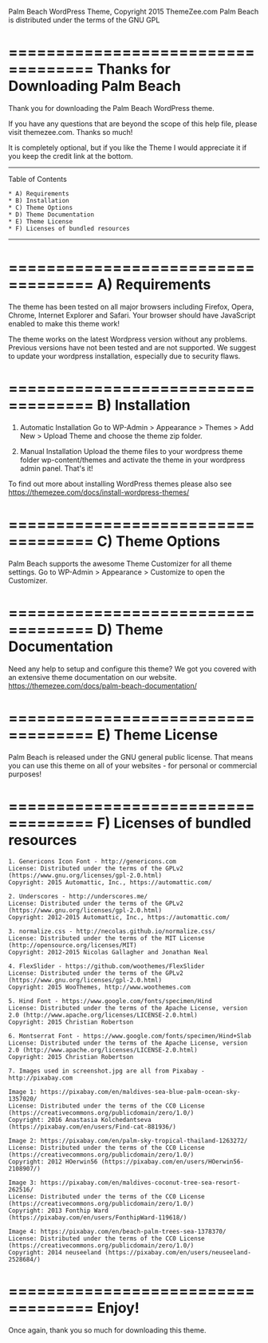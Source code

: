 Palm Beach WordPress Theme, Copyright 2015 ThemeZee.com
Palm Beach is distributed under the terms of the GNU GPL

===================================
Thanks for Downloading Palm Beach
===================================

Thank you for downloading the Palm Beach WordPress theme.

If you have any questions that are beyond the scope of this help file,
please visit themezee.com. Thanks so much!

It is completely optional, but if you like the Theme I would appreciate it if
you keep the credit link at the bottom.

-----------------------------------
Table of Contents

    * A) Requirements
    * B) Installation
    * C) Theme Options
    * D) Theme Documentation
    * E) Theme License
	* F) Licenses of bundled resources
-----------------------------------

===================================
A) Requirements
===================================

The theme has been tested on all major browsers including Firefox, Opera, Chrome,
Internet Explorer and Safari. Your browser should have JavaScript enabled to make this theme work!

The theme works on the latest Wordpress version without any problems. Previous versions have not been tested
and are not supported. We suggest to update your wordpress installation, especially due to security flaws.

===================================
B) Installation
===================================

   1. Automatic Installation
      Go to WP-Admin > Appearance > Themes > Add New > Upload Theme and choose the theme zip folder.

   2. Manual Installation
      Upload the theme files to your wordpress theme folder wp-content/themes and activate the theme in
      your wordpress admin panel. That's it!

To find out more about installing WordPress themes please also see https://themezee.com/docs/install-wordpress-themes/

===================================
C) Theme Options
===================================

Palm Beach supports the awesome Theme Customizer for all theme settings.
Go to WP-Admin > Appearance > Customize to open the Customizer.

===================================
D) Theme Documentation
===================================

Need any help to setup and configure this theme? We got you covered with an extensive theme documentation on our website.
https://themezee.com/docs/palm-beach-documentation/

===================================
E) Theme License
===================================

Palm Beach is released under the GNU general public license.
That means you can use this theme on all of your websites - for personal or commercial purposes!

===================================
F) Licenses of bundled resources
===================================

	1. Genericons Icon Font - http://genericons.com
	License: Distributed under the terms of the GPLv2 (https://www.gnu.org/licenses/gpl-2.0.html)
	Copyright: 2015 Automattic, Inc., https://automattic.com/

	2. Underscores - http://underscores.me/
	License: Distributed under the terms of the GPLv2 (https://www.gnu.org/licenses/gpl-2.0.html)
	Copyright: 2012-2015 Automattic, Inc., https://automattic.com/

	3. normalize.css - http://necolas.github.io/normalize.css/
	License: Distributed under the terms of the MIT License (http://opensource.org/licenses/MIT)
	Copyright: 2012-2015 Nicolas Gallagher and Jonathan Neal

	4. FlexSlider - https://github.com/woothemes/FlexSlider
	License: Distributed under the terms of the GPLv2 (https://www.gnu.org/licenses/gpl-2.0.html)
	Copyright: 2015 WooThemes, http://www.woothemes.com

	5. Hind Font - https://www.google.com/fonts/specimen/Hind
	License: Distributed under the terms of the Apache License, version 2.0 (http://www.apache.org/licenses/LICENSE-2.0.html)
	Copyright: 2015 Christian Robertson

	6. Montserrat Font - https://www.google.com/fonts/specimen/Hind+Slab
	License: Distributed under the terms of the Apache License, version 2.0 (http://www.apache.org/licenses/LICENSE-2.0.html)
	Copyright: 2015 Christian Robertson

	7. Images used in screenshot.jpg are all from Pixabay - http://pixabay.com

	Image 1: https://pixabay.com/en/maldives-sea-blue-palm-ocean-sky-1357020/
	License: Distributed under the terms of the CC0 License (https://creativecommons.org/publicdomain/zero/1.0/)
	Copyright: 2016 Anastasia Kolchedantseva (https://pixabay.com/en/users/Find-cat-881936/)

	Image 2: https://pixabay.com/en/palm-sky-tropical-thailand-1263272/
	License: Distributed under the terms of the CC0 License (https://creativecommons.org/publicdomain/zero/1.0/)
	Copyright: 2012 HOerwin56 (https://pixabay.com/en/users/HOerwin56-2108907/)

	Image 3: https://pixabay.com/en/maldives-coconut-tree-sea-resort-262516/
	License: Distributed under the terms of the CC0 License (https://creativecommons.org/publicdomain/zero/1.0/)
	Copyright: 2013 Fonthip Ward (https://pixabay.com/en/users/FonthipWard-119618/)

	Image 4: https://pixabay.com/en/beach-palm-trees-sea-1378370/
	License: Distributed under the terms of the CC0 License (https://creativecommons.org/publicdomain/zero/1.0/)
	Copyright: 2014 neuseeland (https://pixabay.com/en/users/neuseeland-2528684/)

===================================
Enjoy!
===================================

Once again, thank you so much for downloading this theme.